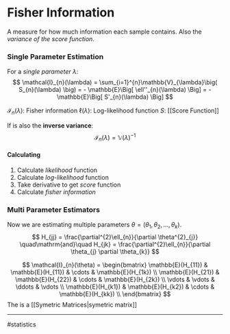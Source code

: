 # Fisher Information
A measure for how much information each sample contains. Also the *variance of the score function*.


### Single Parameter Estimation

For a *single parameter* $\lambda$:
$$
\mathcal{I}_{n}(\lambda)
= \sum_{i=1}^{n}\mathbb{V}_{\lambda}\big( S_{n}(\lambda) \big)
= - \mathbb{E}\Big[ \ell''_{n}(\lambda) \Big]
= - \mathbb{E}\Big[ S'_{n}(\lambda) 
\Big]
$$

$\mathcal{I}_{n}(\lambda)$: Fisher information
$\ell(\lambda)$: Log-likelihood function
$S$: [[Score Function]]

If is also the **inverse variance**:
$$
\mathcal{I}_{n}(\lambda) = \mathbb{V}(\lambda)^{-1}
$$

#### Calculating
1. Calculate *likelihood* function
2. Calculate *log-likelihood* function
3. Take derivative to get *score* function
4. Calculate *fisher information*

### Multi Parameter Estimators
Now we are estimating multiple parameters $\theta = (\theta_{1}, \theta_{2}, \dots, \theta_{k})$.
$$
H_{jj} = \frac{\partial^{2}\ell_{n}}{\partial \theta^{2}_{j}}
\quad\mathrm{and}\quad
H_{jk} = \frac{\partial^{2}\ell_{n}}{\partial \theta_{j} \partial \theta_{k}}
$$

$$
\mathcal{I}_{n}(\theta) =
\begin{bmatrix}
\mathbb{E}(H_{11}) & \mathbb{E}(H_{11}) & \cdots &  \mathbb{E}(H_{1k}) \\
\mathbb{E}(H_{21}) & \mathbb{E}(H_{22}) & \cdots &  \mathbb{E}(H_{2k}) \\
\vdots &  \vdots &  \ddots &  \vdots  \\
\mathbb{E}(H_{k1}) & \mathbb{E}(H_{k2}) & \cdots &  \mathbb{E}(H_{kk}) \\
\end{bmatrix}
$$
The is a [[Symetric Matrices|symetric matrix]]

---
#statistics